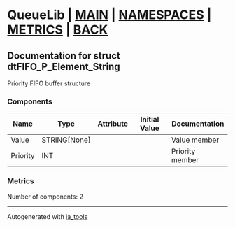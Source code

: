 # QueueLib | [MAIN] | [NAMESPACES] | [METRICS] | [BACK]  

## Documentation for struct dtFIFO_P_Element_String  

Priority FIFO buffer structure  

### Components  

| Name | Type | Attribute | Initial Value | Documentation |
| ---- | ---- | --------- | ------------- | ------------- |
|Value|STRING[None]|||Value member|  
|Priority|INT|||Priority member|  

### Metrics  

Number of components: 2  

---
Autogenerated with [ia_tools](https://github.com/tkucic/ia_tools)

[MAIN]: ../../../../index.md
[NAMESPACES]: ../../nsList.md
[METRICS]: ../../../metrics.md
[BACK]: ../nsMain.md
